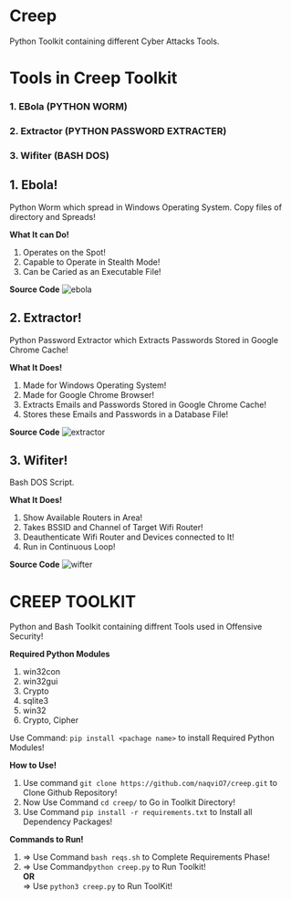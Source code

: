 # Creep
Python Toolkit containing different Cyber Attacks Tools.

# Tools in Creep Toolkit
### 1. EBola (PYTHON WORM)
### 2. Extractor (PYTHON PASSWORD EXTRACTER)         
### 3. Wifiter  (BASH DOS)     

## 1. Ebola!
Python Worm which spread in Windows Operating System. Copy files of directory and Spreads!

**What It can Do!**
1. Operates on the Spot!
2. Capable to Operate in Stealth Mode!
3. Can be Caried as an Executable File!

**Source Code**
![ebola](https://user-images.githubusercontent.com/79792270/168413797-3d0a7ddb-419d-413d-afa9-4c7cd372d5dd.png)

## 2. Extractor!
Python Password Extractor which Extracts Passwords Stored in Google Chrome Cache!

**What It Does!**
1. Made for Windows Operating System!
2. Made for Google Chrome Browser!
3. Extracts Emails and Passwords Stored in Google Chrome Cache!
4. Stores these Emails and Passwords in a Database File!

**Source Code**
![extractor](https://user-images.githubusercontent.com/79792270/168413858-d102eaf7-f075-4060-b5f2-7962c805cbb7.png)

## 3. Wifiter!
Bash DOS Script.

**What It Does!**
1. Show Available Routers in Area!
2. Takes BSSID and Channel of Target Wifi Router!
3. Deauthenticate Wifi Router and Devices connected to It!
4. Run in Continuous Loop!

**Source Code**
![wifter](https://user-images.githubusercontent.com/79792270/145558888-87c73a12-eaee-4324-ba57-1b11d107c71f.png)

##
# CREEP TOOLKIT
Python and Bash Toolkit containing diffrent Tools used in Offensive Security!

**Required Python Modules**
1. win32con
2. win32gui
3. Crypto
4. sqlite3
5. win32
6. Crypto, Cipher

Use Command: `pip install <pachage name>` to install Required Python Modules!

**How to Use!**
1. Use command `git clone https://github.com/naqviO7/creep.git` to Clone Github Repository!
2. Now Use Command `cd creep/` to Go in Toolkit Directory!
3. Use Command `pip install -r requirements.txt` to Install all Dependency Packages! 

**Commands to Run!**
1. => Use Command `bash reqs.sh` to Complete Requirements Phase!
2. => Use Command`python creep.py` to Run Toolkit! \
                    **OR** \
   => Use `python3 creep.py` to Run ToolKit!
